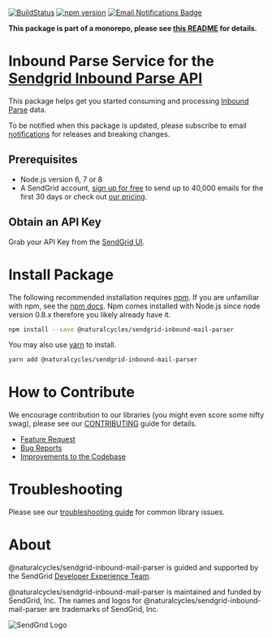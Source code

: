 [![BuildStatus](https://travis-ci.org/sendgrid/sendgrid-nodejs.svg?branch=master)](https://travis-ci.org/sendgrid/sendgrid-nodejs)
[![npm version](https://badge.fury.io/js/%40sendgrid%2Fclient.svg)](https://www.npmjs.com/org/sendgrid)
[![Email Notifications Badge](https://dx.sendgrid.com/badge/nodejs)](https://dx.sendgrid.com/newsletter/nodejs)

**This package is part of a monorepo, please see [this README](https://github.com/sendgrid/sendgrid-nodejs/blob/master/README.md) for details.**

# Inbound Parse Service for the [Sendgrid Inbound Parse API](https://sendgrid.com/docs/API_Reference/Webhooks/inbound_email.html)
This package helps get you started consuming and processing [Inbound Parse](https://sendgrid.com/docs/API_Reference/Webhooks/inbound_email.html) data.

To be notified when this package is updated, please subscribe to email [notifications](https://dx.sendgrid.com/newsletter/nodejs) for releases and breaking changes.

## Prerequisites

- Node.js version 6, 7 or 8
- A SendGrid account, [sign up for free](https://sendgrid.com/free?source=sendgrid-nodejs) to send up to 40,000 emails for the first 30 days or check out [our pricing](https://sendgrid.com/pricing?source=sendgrid-nodejs).

## Obtain an API Key

Grab your API Key from the [SendGrid UI](https://app.sendgrid.com/settings/api_keys).

# Install Package

The following recommended installation requires [npm](https://npmjs.org/). If you are unfamiliar with npm, see the [npm docs](https://npmjs.org/doc/). Npm comes installed with Node.js since node version 0.8.x therefore you likely already have it.

```sh
npm install --save @naturalcycles/sendgrid-inbound-mail-parser
```

You may also use [yarn](https://yarnpkg.com/en/) to install.

```sh
yarn add @naturalcycles/sendgrid-inbound-mail-parser
```

<a name="contribute"></a>
# How to Contribute

We encourage contribution to our libraries (you might even score some nifty swag), please see our [CONTRIBUTING](https://github.com/sendgrid/sendgrid-nodejs/blob/master/CONTRIBUTING.md) guide for details.

* [Feature Request](https://github.com/sendgrid/sendgrid-nodejs/tree/master/CONTRIBUTING.md#feature-request)
* [Bug Reports](https://github.com/sendgrid/sendgrid-nodejs/tree/master/CONTRIBUTING.md#submit-a-bug-report)
* [Improvements to the Codebase](https://github.com/sendgrid/sendgrid-nodejs/tree/master/CONTRIBUTING.md#improvements-to-the-codebase)

<a name="troubleshooting"></a>
# Troubleshooting

Please see our [troubleshooting guide](https://github.com/sendgrid/sendgrid-nodejs/blob/master/TROUBLESHOOTING.md) for common library issues.

<a name="about"></a>
# About

@naturalcycles/sendgrid-inbound-mail-parser is guided and supported by the SendGrid [Developer Experience Team](mailto:dx@sendgrid.com).

@naturalcycles/sendgrid-inbound-mail-parser is maintained and funded by SendGrid, Inc. The names and logos for @naturalcycles/sendgrid-inbound-mail-parser are trademarks of SendGrid, Inc.

![SendGrid Logo](https://uiux.s3.amazonaws.com/2016-logos/email-logo%402x.png)